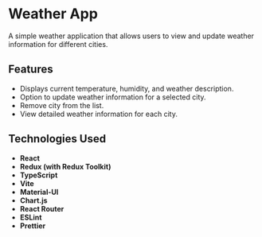 # Weather App

A simple weather application that allows users to view and update weather information for different cities.

## Features
- Displays current temperature, humidity, and weather description.
- Option to update weather information for a selected city.
- Remove city from the list.
- View detailed weather information for each city.

## Technologies Used

- **React**
- **Redux (with Redux Toolkit)**
- **TypeScript**
- **Vite**
- **Material-UI**
- **Chart.js**
- **React Router**
- **ESLint**
- **Prettier**
